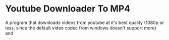 # Youtube Downloader To MP4
A program that downloads videos from youtube at it's best quality (1080p or less, since the default video codec from windows doesn't support more) and 
